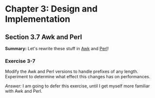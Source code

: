 # Chapter 3: Design and Implementation

## Section 3.7 Awk and Perl

**Summary:** Let's rewrite these stuff in [Awk](markov.awk) and [Perl](markov.pl)!

### Exercise 3-7

Modify the Awk and Perl versions to handle prefixes of any length.
Experiment to determine what effect this changes has on performances.

_Answer:_ I am going to defer this exercise, until I get myself more familiar with Awk and Perl.
